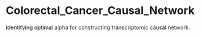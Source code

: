 # Colorectal_Cancer_Causal_Network
Identifying optimal alpha for constructing transcriptomic causal network.
